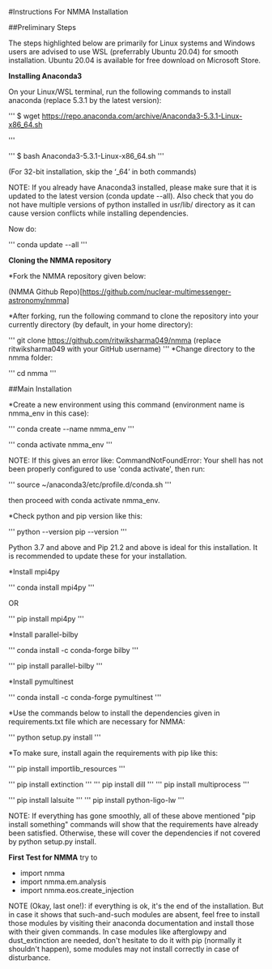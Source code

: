 #Instructions For NMMA Installation

##Preliminary Steps

The steps highlighted below are primarily for Linux systems and Windows users are advised to use WSL (preferrably Ubuntu 20.04) for smooth installation. 
Ubuntu 20.04 is available for free download on Microsoft Store. 

**Installing Anaconda3**

On your Linux/WSL terminal, run the following commands to install anaconda (replace 5.3.1 by the latest version):

'''
$ wget https://repo.anaconda.com/archive/Anaconda3-5.3.1-Linux-x86_64.sh

'''

'''
$ bash Anaconda3-5.3.1-Linux-x86_64.sh
'''

(For 32-bit installation, skip the ‘_64’ in both commands)

NOTE: If you already have Anaconda3 installed, please make sure that it is updated to the latest version (conda update --all). Also check that you do not have multiple
versions of python installed in usr/lib/ directory as it can cause version conflicts while installing dependencies. 

Now do: 

'''
conda update --all
'''

**Cloning the NMMA repository**

*Fork the NMMA repository given below:


(NMMA Github Repo)[https://github.com/nuclear-multimessenger-astronomy/nmma]


*After forking, run the following command to clone the repository into your currently directory (by default, in your home directory):

'''
git clone https://github.com/ritwiksharma049/nmma   (replace ritwiksharma049 with your GitHub username)
''' 
*Change directory to the nmma folder:

'''
cd nmma
'''

##Main Installation

*Create a new environment using this command (environment name is nmma_env in this case):

'''
conda create --name nmma_env
'''

'''
conda activate nmma_env
'''

NOTE: If this gives an error like: CommandNotFoundError: Your shell has not been properly configured to use 'conda activate', then run:

'''
source ~/anaconda3/etc/profile.d/conda.sh
'''

then proceed with conda activate nmma_env.

*Check python and pip version like this:

'''
python --version
pip --version
'''

Python 3.7 and above and Pip 21.2 and above is ideal for this installation. It is recommended to update these for your installation. 


*Install mpi4py 

'''
conda install mpi4py
'''

OR 

'''
pip install mpi4py 
'''

*Install parallel-bilby

'''
conda install -c conda-forge bilby
'''

'''
pip install parallel-bilby
'''


*Install pymultinest 

'''
conda install -c conda-forge pymultinest
'''

*Use the commands below to install the dependencies given in requirements.txt file which are necessary for NMMA: 

'''
python setup.py install
'''

*To make sure, install again the requirements with pip like this:

'''
pip install importlib_resources
'''

'''
pip install  extinction
'''
'''
pip install dill
'''
'''
pip install multiprocess
'''

'''
pip install lalsuite
'''
'''
pip install python-ligo-lw
'''

NOTE: If everything has gone smoothly, all of these above mentioned "pip install something" commands will show that the requirements have already been satisfied. Otherwise, these will cover the dependencies
if not covered by python setup.py install.



**First Test for NMMA**
try to
* import nmma
* import nmma.em.analysis
* import nmma.eos.create_injection

NOTE (Okay, last one!): if everything is ok, it's the end of the installation. But in case it shows that such-and-such modules are absent, feel free to install those modules by visiting their anaconda documentation and install
those with their given commands. In case modules like afterglowpy and dust_extinction are needed, don't hesitate to do it with pip (normally it shouldn't happen), some modules may not install correctly in case of disturbance.




 






